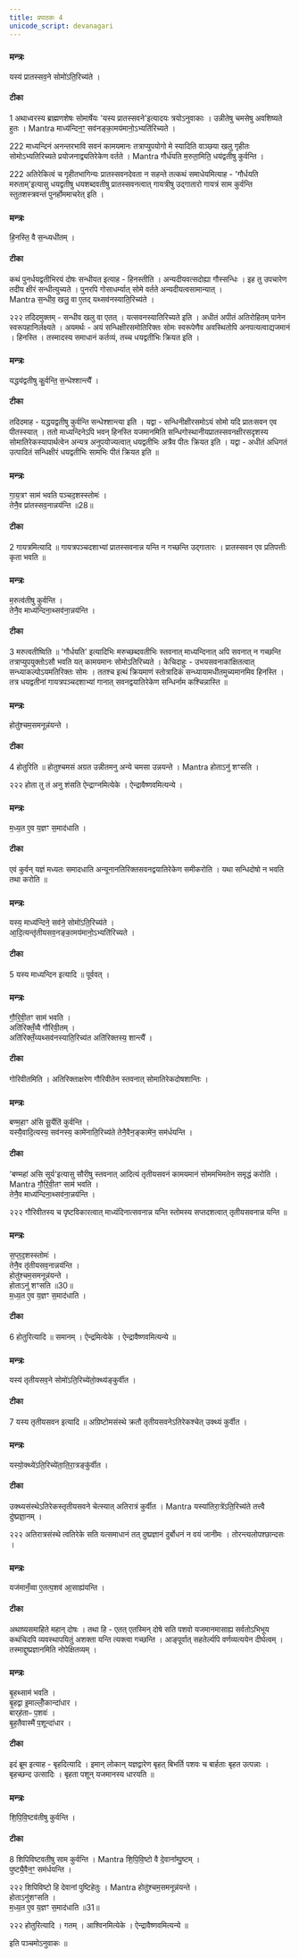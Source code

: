 ```yaml
---
title: प्रपाठकः 4
unicode_script: devanagari
---
```

### मन्त्रः
यस्य॑ प्रातस्सव॒ने सोमो॑ऽति॒रिच्य॑ते ।  
####  टीका

1 अथाध्वरस्य ब्राह्मणशेषः सोमार्षेयः 'यस्य प्रातस्सवने'इत्यादयः त्रयोऽनुवाकाः । उन्नीतेषु चमसेषु अवशिष्यते हुतः ।
Mantra
माध्य॑न्दिन॒ꣳ॒ सव॑नङ्का॒मय॑मानो॒ऽभ्यति॑रिच्यते ।  

222
माध्यन्दिनं अनन्तरभावि सवनं कामयमानः तत्राप्युपयोगो मे स्यादिति वाञ्छया खलु गृहीतः सोमोऽभ्यतिरिच्यते प्रयोजनाद्व्यतिरेकेण वर्तते ।
Mantra
गौर्ध॑यति म॒रुता॒मिति॒ धय॑द्वतीषु कुर्वन्ति ।  

222
अतिरेकित्वं च गृहीतभागिन्यः प्रातस्सवनदेवता न सहन्ते तत्कथं समाधेयमित्याह - 'गौर्धयति मरुताम्'इत्यासु धयद्वतीषु धयशब्दवतीषु प्रातस्सवनत्वात् गायत्रीषु उद्गातारो गायत्रं साम कुर्वन्ति स्तुतशस्त्रवन्तं पुनर्होममाचरेत् इति ।
### मन्त्रः
हि॒नस्ति॒ वै स॒न्ध्यधी॑तम् ।  
####  टीका
कथं पुनर्धयद्वतीभिरयं दोषः सन्धीयत इत्याह - हिनस्तीति । अन्यदीयवत्सदोह्या गौस्सन्धिः । इह तु उपचारेण तदीय क्षीरं सन्धीत्युच्यते । पुनरपि गोसाधर्म्यात् सोमे वर्तते अन्यदीयत्वसामान्यात् ।  
Mantra
स॒न्धीव॒ खलु॒ वा ए॒तद्  यथ्सव॑नस्याति॒रिच्य॑ते ।  

२२२
तदिदमुक्तम् - सन्धीव खलु वा एतत् ।
यत्सवनस्यातिरिच्यते इति । अधीतं अपीतं अतिरोहितम् पानेन स्वरूपहानिर्लक्ष्यते । अयमर्थः - अयं सन्धिक्षीरसमोतिरिक्तः सोमः स्वरूपेणैव अवस्थितोपि अनपत्यत्वाद्यजमानं । हिनस्ति । तस्मादस्य समाधानं कर्तव्यं, तच्च धयद्वतीभिः क्रियत इति ।
### मन्त्रः
यद्धय॑द्वतीषु कु॒र्वन्ति॒ स॒न्धेश्शान्त्यै᳚ ।  

####  टीका
 तदिदमाह - यद्धयद्वतीषु कुर्वन्ति सन्धेश्शान्त्या इति । यद्वा - सन्धिनीक्षीरसमोऽयं सोमो यदि प्रातःसवन एव पीतस्स्यात् । ततो माध्यन्दिनेऽपि भवन् हिनस्ति यजमानमिति सन्धिगोस्थानीयप्रातस्सवनक्षीरसदृशस्य सोमातिरेकस्यापार्थत्वेन अन्यत्र अनुपयोज्यत्वात् धयद्वतीभिः अत्रैव पीतः क्रियत इति । यद्वा - अधीतं अधिगतं उत्पादितं सन्धिक्षीरं धयद्वतीभिः सामभिः पीतं क्रियत इति ॥
### मन्त्रः
गा॒य॒त्रꣳ साम॑ भवति पञ्चद॒शस्स्तोमः॑ ।  
तेनै॒व प्रा॑तस्सव॒नान्नय॑न्ति ॥28॥  

####  टीका
2 गायत्रमित्यादि ॥ गायत्रपञ्चदशाभ्यां प्रातस्सवनान्न यन्ति न गच्छन्ति उद्गातारः । प्रातस्सवन एव प्रतिपत्तीः कृता भवति ॥
### मन्त्रः
म॒रुत्व॑तीषु कुर्वन्ति ।  
तेनै॒व माध्य॑न्दिना॒थ्सव॑ना॒न्नय॑न्ति ।  
####  टीका
3 मरुत्वतीष्विति ॥ 'गौर्धयति' इत्यादिभिः मरुच्छब्दवतीभिः स्तवनात् माध्यन्दिनात् अपि सवनात् न गच्छन्ति तत्राप्युपयुक्तोऽसौ भवति यत् कामयमानः सोमोऽतिरिच्यते । केचिदाहुः - उभयसवनाकांक्षितत्वात् सन्ध्याकल्पोऽयमतिरिक्तः सोमः । ततश्च इत्थं क्रियमाणं स्तोत्रादिकं सन्ध्यायामधीतमुच्यमानमिव हिनस्ति । तत्र धयद्वतीनां गायत्रपञ्चदशाभ्यां गानात् सवनद्वयातिरेकेण सन्धिर्नाम कश्चिन्नास्ति ॥
### मन्त्रः
होतु॑श्चम॒समनून्न॑यन्ते ।  
####  टीका
4 होतुरिति ॥ होतुश्चमसं अग्रत उन्नीतमनु अन्ये चमसा उन्नयन्ते ।
Mantra
होताऽनु॑ शꣳसति ।

२२२
होता तु तं अनु शंसति ऐन्द्राग्नमित्येके । ऐन्द्रावैष्णवमित्यन्ये ।
### मन्त्रः
म॒ध्य॒त ए॒व य॒ज्ञꣳ स॒माद॑धाति ।  

####  टीका
एवं कुर्वन् यज्ञं मध्यतः समादधाति अन्यूनानतिरिक्तसवनद्वयातिरेकेण समीकरोति । यथा सन्धिदोषो न भवति तथा करोति ॥
### मन्त्रः
यस्य॒ माध्य॑न्दिने॒ सव॑ने॒ सोमो॑ऽति॒रिच्य॑ते ।  
आ॒दि॒त्यन्तृ॑तीयसव॒नङ्का॒मय॑मानो॒ऽभ्यति॑रिच्यते ।
####  टीका
5 यस्य माध्यन्दिन इत्यादि ॥ पूर्ववत् ।
### मन्त्रः

गौ॒रि॒वी॒तꣳ साम॑ भवति ।  
अति॑रिक्तँ॒व्वै गौ॑रिवी॒तम् ।  
अति॑रिक्तँ॒य्यथ्सव॑नस्याति॒रिच्य॑त अति॑रिक्तस्य॒ शान्त्यै᳚ ।  

####  टीका

गोरिवीतमिति । अतिरिक्ताक्षरेण गौरिवीतेन स्तवनात् सोमातिरेकदोषशान्तिः ।
### मन्त्रः
बण्म॒हाꣳ अ॑सि सू॒र्येति॑ कुर्वन्ति ।  
यस्यै॒वादि॒त्यस्य॒ सव॑नस्य॒ कामे॑नाति॒रिच्य॑ते तेनै॒वैन॒ङ्कामे॑न॒ सम॑र्धयन्ति ।  

####  टीका
'बण्महां असि सूर्य'इत्यासु सौरीषु स्तवनात् आदित्यं तृतीयसवनं कामयमानं सोममभिमतेन समृद्धं करोति ।
Mantra
गौ॒रि॒वी॒तꣳ साम॑ भवति ।  
तेनै॒व माध्य॑न्दिना॒थ्सव॑ना॒न्नय॑न्ति ।

२२२
गौरिवीतस्य च पृष्टविकारत्वात् माध्यंदिनात्सवनान्न यन्ति स्तोमस्य सप्तदशत्वात् तृतीयसवनान्न यन्ति ॥
### मन्त्रः
स॒प्त॒द॒शस्स्तोमः॑ ।  
तेनै॒व तृ॑तीयसव॒नान्नय॑न्ति ।  
होतु॑श्चम॒समनून्न॑यन्ते ।  
होताऽनु॑ शꣳसति ॥30॥  
म॒ध्य॒त ए॒व य॒ज्ञꣳ स॒माद॑धाति ।  
####  टीका
6 होतुरित्यादि ॥ समानम् । ऐन्द्रमित्येके । ऐन्द्रावैष्णवमित्यन्ये ॥
### मन्त्रः

यस्य॑ तृतीयसव॒ने सोमो॑ऽति॒रिच्ये॑तो॒क्थ्य॑ङ्कुर्वीत ।  
####  टीका
7 यस्य तृतीयसवन इत्यादि ॥ अग्रिष्टोमसंस्थे क्रतौ तृतीयसवनेऽतिरेकश्चेत् उक्थ्यं कुर्वीत ।
### मन्त्रः
यस्यो॒क्थ्ये॑ऽति॒रिच्ये॑ता॒ति॒रा॒त्रङ्कु॑र्वीत ।

####  टीका

उक्थ्यसंस्थेऽतिरेकस्तृतीयसवने चेत्स्यात् अतिरात्रं कुर्वीत ।
Mantra
यस्या॑तिरा॒त्रे॑ऽति॒रिच्य॑ते तत्त्वै दु॑ष्प्रज्ञा॒नम् ।  

२२२
अतिरात्रसंस्थे त्वतिरेके सति यत्समाधानं तत् दुष्प्रज्ञानं दुर्बोधनं न वयं जानीमः । तोरन्त्यलोपश्छान्दसः ।
### मन्त्रः
यज॑मानँ॒व्वा ए॒तत्प॒शव॑ आ॒साह्य॑यन्ति ।  

####  टीका

अथाष्यसमाहिते महान् दोषः । तथा हि - एतत् एतस्मिन् दोषे सति पशवो यजमानमासाह्य सर्वतोऽभिभूय कथंचिदपि व्यवस्थापयितुं अशक्ता यन्ति त्यक्त्वा गच्छन्ति । आङ्पूर्वात् सहतेर्ल्यपि वर्णव्यत्ययेन दीर्घत्वम् । तस्माद्दुष्प्रज्ञानमिति नोपेक्षितव्यम् ।
### मन्त्रः
बृ॒हथ्साम॑ भवति ।  
बृ॒हद्वा इ॒माल्लोँ॒कान्दा॑धार ।  
बार्‌ह॑ताᳶ प॒शवः॑ ।  
बृ॒ह॒तैवास्मै॑ प॒शून्दा॑धार ।  

####  टीका
इदं ब्रूम इत्याह - बृहदित्यादि । इमान् लोकान् यज्ञद्वारेण बृहत् बिभर्ति पशवः च बार्हताः बृहत उत्पन्नाः । बृहच्छन्द उत्सादिः । बृहता पशून् यजमानस्य धारयति ॥
### मन्त्रः
शि॒पि॒वि॒ष्टव॑तीषु कुर्वन्ति ।  
####  टीका
8 शिपिविष्टवतीषु साम कुर्वन्ति ।
Mantra
शि॒पि॒वि॒ष्टो वै दे॒वाना᳚म्पु॒ष्टम् ।  
पुष्ट्यै॒वैन॒ꣳ॒ सम॑र्धयन्ति ।  

२२२
शिपिविष्टो हि देवानां पुष्टिहेतुः ।
Mantra
होतु॑श्चम॒समनून्न॑यन्ते ।  
होताऽनु॑शꣳसति ।  
म॒ध्य॒त ए॒व य॒ज्ञꣳ स॒माद॑धाति ॥31॥  

२२२
होतुरित्यादि । गतम् । आश्विनमित्येके । ऐन्द्रावैष्णवमित्यन्ये ॥

इति पञ्चमोऽनुवाकः ॥  
